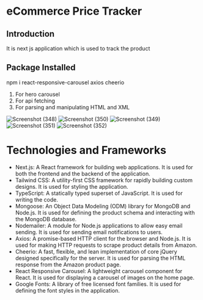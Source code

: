 #  eCommerce Price Tracker

## Introduction
It is  next js application which is used to track the product

## Package Installed
npm i react-responsive-carousel axios cheerio
1) For hero carousel
2) For api fetching
3) For parsing and manipulating HTML and XML

![Screenshot (348)](https://github.com/Smishra-solveda/PriceWise/assets/133752093/805cdd76-b149-4816-b2a3-72570df72d98)
![Screenshot (350)](https://github.com/Smishra-solveda/PriceWise/assets/133752093/66efa833-3cd1-4fd6-b90b-a4465280be70)
![Screenshot (349)](https://github.com/Smishra-solveda/PriceWise/assets/133752093/47518955-23b0-4412-9067-725b15448686)
![Screenshot (351)](https://github.com/Smishra-solveda/PriceWise/assets/133752093/213a5e55-3875-456c-84fd-3ce37f706cce)
![Screenshot (352)](https://github.com/Smishra-solveda/PriceWise/assets/133752093/4d29326c-b12b-4d9c-bc50-b15dfada8c99)


# Technologies and Frameworks

- Next.js: A React framework for building web applications. It is used for both the frontend and the backend of the application.
- Tailwind CSS: A utility-first CSS framework for rapidly building custom designs. It is used for styling the application.
- TypeScript: A statically typed superset of JavaScript. It is used for writing the code.
- Mongoose: An Object Data Modeling (ODM) library for MongoDB and Node.js. It is used for defining the product schema and interacting with the MongoDB database.
- Nodemailer: A module for Node.js applications to allow easy email sending. It is used for sending email notifications to users.
- Axios: A promise-based HTTP client for the browser and Node.js. It is used for making HTTP requests to scrape product details from Amazon.
- Cheerio: A fast, flexible, and lean implementation of core jQuery designed specifically for the server. It is used for parsing the HTML response from the Amazon product page.
- React Responsive Carousel: A lightweight carousel component for React. It is used for displaying a carousel of images on the home page.
- Google Fonts: A library of free licensed font families. It is used for defining the font styles in the application.
